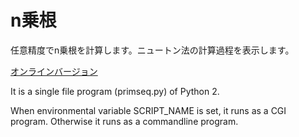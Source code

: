 # n乗根
任意精度でn乗根を計算します。ニュートン法の計算過程を表示します。

[オンラインバージョン](http://gyafun.jp/ln/root.cgi)

It is a single file program (primseq.py) of Python 2.

When environmental variable SCRIPT_NAME is set, it runs as a CGI program.
Otherwise it runs as a commandline program.

